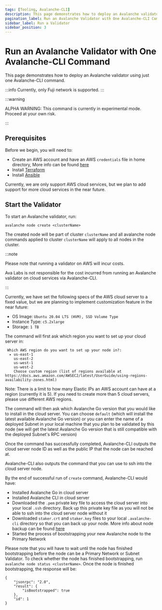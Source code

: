 ```yaml
---
tags: [Tooling, Avalanche-CLI]
description: This page demonstrates how to deploy an Avalanche validator using just one Avalanche-CLI command.
pagination_label: Run an Avalanche Validator with One Avalanche-CLI Command
sidebar_label: Run a Validator 
sidebar_position: 3
---
```


# Run an Avalanche Validator with One Avalanche-CLI Command 

This page demonstrates how to deploy an Avalanche validator using just one Avalanche-CLI 
command.

:::info
Currently, only Fuji network is supported.
:::

:::warning

ALPHA WARNING: This command is currently in experimental mode. Proceed at your own risk.

:::

## Prerequisites

Before we begin, you will need to:

- Create an AWS account and have an AWS `credentials` file in home directory, More info can be
  found [here](https://docs.aws.amazon.com/sdkref/latest/guide/file-format.html#file-format-creds)
- Install [Terraform](https://developer.hashicorp.com/terraform/tutorials/aws-get-started/install-cli)
- Install [Ansible](https://adamtheautomator.com/install-ansible/)

Currently, we are only support AWS cloud services, but we plan to add support for more cloud 
services in the near future.

## Start the Validator

To start an Avalanche validator, run:

```shell
avalanche node create <clusterName>
```

The created node will be part of cluster `clusterName` and all avalanche node commands applied to
cluster `clusterName` will apply to all nodes in the cluster.

:::note

Please note that running a validator on AWS will incur costs.

Ava Labs is not responsible for the cost incurred from running an Avalanche validator on cloud services 
via Avalanche-CLI.

:::

Currently, we have set the following specs of the AWS cloud server to a fixed value, but we are
planning to implement customization feature in the near future:

- OS Image: `Ubuntu 20.04 LTS (HVM), SSD Volume Type`
- Instance Type: `c5.2xlarge`
- Storage: `1 TB`

The command will first ask which region you want to set up your cloud server in: 

```text
 Which AWS region do you want to set up your node in?: 
  ▸ us-east-1
    us-east-2
    us-west-1
    us-west-2
    Choose custom region (list of regions available at https://docs.aws.amazon.com/AWSEC2/latest/UserGuide/using-regions-availability-zones.html)
```

Note: There is a limit to how many Elastic IPs an AWS account can have at a region (currently it is 
5). If you need to create more than 5 cloud servers, please use different AWS regions.

The command will then ask which Avalanche Go version that you would like to install in the cloud 
server. You can choose `default` (which will install the latest available Avalanche Go version) or 
you can enter the name of a deployed Subnet in your local machine that you plan to be validated by 
this node (we will get the latest Avalanche Go version that is still compatible with the deployed
Subnet's RPC version)

Once the command has successfully completed, Avalanche-CLI outputs the cloud server node ID as well
as the public IP that the node can be reached at.

Avalanche-CLI also outputs the command that you can use to ssh into the cloud server node.

By the end of successful run of `create` command, Avalanche-CLI would have:

- Installed Avalanche Go in cloud server
- Installed Avalanche CLI in cloud server
- Downloaded the `.pem` private key file to access the cloud server into your local `.ssh` directory.
  Back up this private key file as you will not be able to ssh into the cloud server node without it
- Downloaded `staker.crt` and `staker.key` files to your local `.avalanche-cli` directory so that
  you can back up your node. More info about node backup can be found [here](/nodes/maintain/node-backup-and-restore.md)
- Started the process of bootstrapping your new Avalanche node to the Primary Network


Please note that you will have to wait until the node has finished bootstrapping before the node 
can be a Primary Network or Subnet Validator. To check whether the node has finished bootstrapping, 
run `avalanche node status <clusterName>`. Once the node is finished bootstrapping, 
the response will be:

```text
{
    "jsonrpc": "2.0",
    "result": {
        "isBootstrapped": true
    },
    "id": 1
}
```
